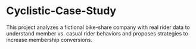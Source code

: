 # Cyclistic-Case-Study
This project analyzes a fictional  bike-share company with real rider data to understand member vs. casual rider behaviors and proposes strategies to increase membership conversions.

